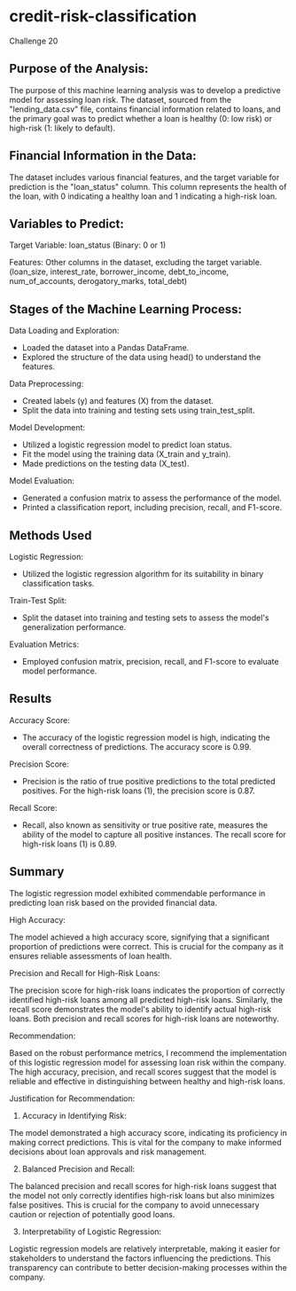 # credit-risk-classification
Challenge 20

## Purpose of the Analysis:
The purpose of this machine learning analysis was to develop a predictive model for assessing loan risk. The dataset, sourced from the "lending_data.csv" file, contains financial information related to loans, and the primary goal was to predict whether a loan is healthy (0: low risk) or high-risk (1: likely to default).

## Financial Information in the Data:
The dataset includes various financial features, and the target variable for prediction is the "loan_status" column. This column represents the health of the loan, with 0 indicating a healthy loan and 1 indicating a high-risk loan.

## Variables to Predict:
Target Variable: loan_status (Binary: 0 or 1)

Features: Other columns in the dataset, excluding the target variable. (loan_size,	interest_rate,	borrower_income,	debt_to_income,	num_of_accounts,	derogatory_marks,	total_debt)

## Stages of the Machine Learning Process:
Data Loading and Exploration:
* Loaded the dataset into a Pandas DataFrame.
* Explored the structure of the data using head() to understand the features.

Data Preprocessing:
* Created labels (y) and features (X) from the dataset.
* Split the data into training and testing sets using train_test_split.

Model Development:
* Utilized a logistic regression model to predict loan status.
* Fit the model using the training data (X_train and y_train).
* Made predictions on the testing data (X_test).

Model Evaluation:
* Generated a confusion matrix to assess the performance of the model.
* Printed a classification report, including precision, recall, and F1-score.

## Methods Used
Logistic Regression: 
* Utilized the logistic regression algorithm for its suitability in binary classification tasks.
  
Train-Test Split: 
* Split the dataset into training and testing sets to assess the model's generalization performance.

Evaluation Metrics: 
* Employed confusion matrix, precision, recall, and F1-score to evaluate model performance.


## Results
Accuracy Score:
* The accuracy of the logistic regression model is high, indicating the overall correctness of predictions. The accuracy score is 0.99.

Precision Score:
* Precision is the ratio of true positive predictions to the total predicted positives. For the high-risk loans (1), the precision score is 0.87.

Recall Score:
* Recall, also known as sensitivity or true positive rate, measures the ability of the model to capture all positive instances. The recall score for high-risk loans (1) is 0.89.


## Summary
The logistic regression model exhibited commendable performance in predicting loan risk based on the provided financial data.

High Accuracy:

The model achieved a high accuracy score, signifying that a significant proportion of predictions were correct. This is crucial for the company as it ensures reliable assessments of loan health.

Precision and Recall for High-Risk Loans:

The precision score for high-risk loans indicates the proportion of correctly identified high-risk loans among all predicted high-risk loans. Similarly, the recall score demonstrates the model's ability to identify actual high-risk loans. Both precision and recall scores for high-risk loans are noteworthy.

Recommendation:

Based on the robust performance metrics, I recommend the implementation of this logistic regression model for assessing loan risk within the company. The high accuracy, precision, and recall scores suggest that the model is reliable and effective in distinguishing between healthy and high-risk loans.

Justification for Recommendation:

1. Accuracy in Identifying Risk:

The model demonstrated a high accuracy score, indicating its proficiency in making correct predictions. This is vital for the company to make informed decisions about loan approvals and risk management.

2. Balanced Precision and Recall:

The balanced precision and recall scores for high-risk loans suggest that the model not only correctly identifies high-risk loans but also minimizes false positives. This is crucial for the company to avoid unnecessary caution or rejection of potentially good loans.

3. Interpretability of Logistic Regression:

Logistic regression models are relatively interpretable, making it easier for stakeholders to understand the factors influencing the predictions. This transparency can contribute to better decision-making processes within the company.
